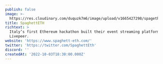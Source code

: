 ```yaml
---
publish: false
image: >-
  https://res.cloudinary.com/duquzk7m6/image/upload/v1665427298/spagetheth_bd2a0t.png
title: SpaghettETH
richtext: >
  Italy’s first Ethereum hackathon built their event streaming platform with
  Livepeer.
website: 'https://www.spaghett-eth.com/'
twitter: 'https://twitter.com/SpaghettEth'
discord: ''
createdAt: '2022-10-03T18:30:00.000Z'
---
```


